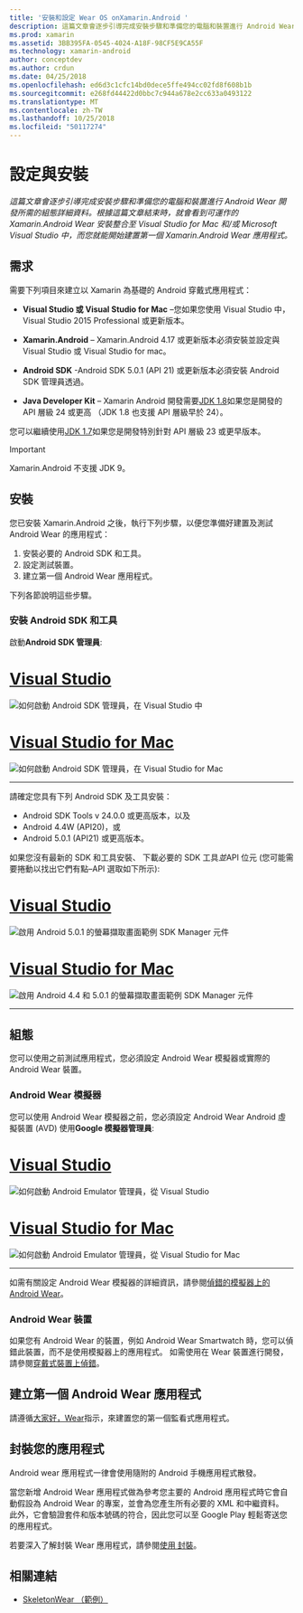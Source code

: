 ```yaml
---
title: '安裝和設定 Wear OS onXamarin.Android '
description: 這篇文章會逐步引導完成安裝步驟和準備您的電腦和裝置進行 Android Wear 開發所需的組態詳細資料。 根據這篇文章結束時，就會看到可運作的 Xamarin.Android Wear 安裝整合至 Visual Studio for Mac 和/或 Microsoft Visual Studio 中，而您就能開始建置第一個 Xamarin.Android Wear 應用程式。
ms.prod: xamarin
ms.assetid: 3BB395FA-0545-4024-A18F-98CF5E9CA55F
ms.technology: xamarin-android
author: conceptdev
ms.author: crdun
ms.date: 04/25/2018
ms.openlocfilehash: ed6d3c1cfc14bd0dece5ffe494cc02fd8f608b1b
ms.sourcegitcommit: e268fd44422d0bbc7c944a678e2cc633a0493122
ms.translationtype: MT
ms.contentlocale: zh-TW
ms.lasthandoff: 10/25/2018
ms.locfileid: "50117274"
---
```

# <a name="setup-and-installation"></a>設定與安裝

_這篇文章會逐步引導完成安裝步驟和準備您的電腦和裝置進行 Android Wear 開發所需的組態詳細資料。根據這篇文章結束時，就會看到可運作的 Xamarin.Android Wear 安裝整合至 Visual Studio for Mac 和/或 Microsoft Visual Studio 中，而您就能開始建置第一個 Xamarin.Android Wear 應用程式。_

## <a name="requirements"></a>需求

需要下列項目來建立以 Xamarin 為基礎的 Android 穿戴式應用程式：

-   **Visual Studio 或 Visual Studio for Mac** &ndash;您如果您使用 Visual Studio 中，Visual Studio 2015 Professional 或更新版本。

-   **Xamarin.Android** &ndash; Xamarin.Android 4.17 或更新版本必須安裝並設定與 Visual Studio 或 Visual Studio for mac。

-   **Android SDK** -Android SDK 5.0.1 (API 21) 或更新版本必須安裝 Android SDK 管理員透過。

-   **Java Developer Kit** &ndash; Xamarin Android 開發需要[JDK 1.8](http://www.oracle.com/technetwork/java/javase/downloads/jdk8-downloads-2133151.html)如果您是開發的 API 層級 24 或更高 （JDK 1.8 也支援 API 層級早於 24）。

您可以繼續使用[JDK 1.7](http://www.oracle.com/technetwork/java/javase/downloads/jdk7-downloads-1880260.html)如果您是開發特別針對 API 層級 23 或更早版本。

> [!IMPORTANT]
> Xamarin.Android 不支援 JDK 9。

## <a name="installation"></a>安裝

您已安裝 Xamarin.Android 之後，執行下列步驟，以便您準備好建置及測試 Android Wear 的應用程式： 

1.  安裝必要的 Android SDK 和工具。
2.  設定測試裝置。
3.  建立第一個 Android Wear 應用程式。

下列各節說明這些步驟。


### <a name="install-android-sdk-and-tools"></a>安裝 Android SDK 和工具 

啟動**Android SDK 管理員**: 

# <a name="visual-studiotabwindows"></a>[Visual Studio](#tab/windows)

![如何啟動 Android SDK 管理員，在 Visual Studio 中](installation-images/vs/sdk-menu.png)

# <a name="visual-studio-for-mactabmacos"></a>[Visual Studio for Mac](#tab/macos)

![如何啟動 Android SDK 管理員，在 Visual Studio for Mac](installation-images/xs/sdk-menu.png)

-----


請確定您具有下列 Android SDK 及工具安裝：

* Android SDK Tools v 24.0.0 或更高版本，以及
* Android 4.4W (API20)，或
* Android 5.0.1 (API21) 或更高版本。

如果您沒有最新的 SDK 和工具安裝、 下載必要的 SDK 工具*並*API 位元 (您可能需要捲動以找出它們有點&ndash;API 選取如下所示): 

# <a name="visual-studiotabwindows"></a>[Visual Studio](#tab/windows)

![啟用 Android 5.0.1 的螢幕擷取畫面範例 SDK Manager 元件](installation-images/vs/sdk-select.png)

# <a name="visual-studio-for-mactabmacos"></a>[Visual Studio for Mac](#tab/macos)

![啟用 Android 4.4 和 5.0.1 的螢幕擷取畫面範例 SDK Manager 元件](installation-images/xs/sdk-select.png)

-----


## <a name="configuration"></a>組態

您可以使用之前測試應用程式，您必須設定 Android Wear 模擬器或實際的 Android Wear 裝置。 


### <a name="android-wear-emulator"></a>Android Wear 模擬器

您可以使用 Android Wear 模擬器之前，您必須設定 Android Wear Android 虛擬裝置 (AVD) 使用**Google 模擬器管理員**:

# <a name="visual-studiotabwindows"></a>[Visual Studio](#tab/windows)

![如何啟動 Android Emulator 管理員，從 Visual Studio](installation-images/vs/emulator-menu.png)

# <a name="visual-studio-for-mactabmacos"></a>[Visual Studio for Mac](#tab/macos)

![如何啟動 Android Emulator 管理員，從 Visual Studio for Mac](installation-images/xs/emulator-menu.png)

-----

如需有關設定 Android Wear 模擬器的詳細資訊，請參閱[偵錯的模擬器上的 Android Wear](~/android/wear/deploy-test/debug-on-emulator.md)。


### <a name="android-wear-device"></a>Android Wear 裝置

如果您有 Android Wear 的裝置，例如 Android Wear Smartwatch 時，您可以偵錯此裝置，而不是使用模擬器上的應用程式。 如需使用在 Wear 裝置進行開發，請參閱[穿戴式裝置上偵錯](~/android/wear/deploy-test/debug-on-device.md)。


## <a name="create-your-first-android-wear-app"></a>建立第一個 Android Wear 應用程式

請遵循[大家好，Wear](~/android/wear/get-started/hello-wear.md)指示，來建置您的第一個監看式應用程式。


## <a name="packaging-your-app"></a>封裝您的應用程式

Android wear 應用程式一律會使用隨附的 Android 手機應用程式散發。 

當您新增 Android Wear 應用程式做為參考您主要的 Android 應用程式時它會自動假設為 Android Wear 的專案，並會為您產生所有必要的 XML 和中繼資料。 此外，它會驗證套件和版本號碼的符合，因此您可以至 Google Play 輕鬆寄送您的應用程式。 

若要深入了解封裝 Wear 應用程式，請參閱[使用 封裝](~/android/wear/deploy-test/packaging.md)。


## <a name="related-links"></a>相關連結

- [SkeletonWear （範例）](https://developer.xamarin.com/samples/SkeletonWear/)
